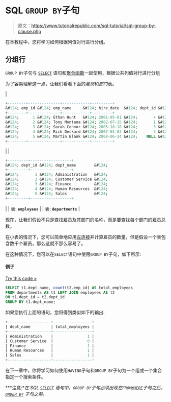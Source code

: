 # SQL `GROUP BY`子句

> 原文：<https://www.tutorialrepublic.com/sql-tutorial/sql-group-by-clause.php>

在本教程中，您将学习如何根据列值对行进行分组。

## 分组行

`GROUP BY`子句与 [`SELECT`](sql-select-statement.php) 语句和[聚合函数](../sql-reference/sql-functions.php)一起使用，根据公共列值对行进行分组

为了容易理解这一点，让我们看看下面的*雇员*和*部门*表。

| 

```sql
+--------+--------------+------------+---------+
&#124; emp_id &#124; emp_name     &#124; hire_date  &#124; dept_id &#124;
+--------+--------------+------------+---------+
&#124;      1 &#124; Ethan Hunt   &#124; 2001-05-01 &#124;       4 &#124;
&#124;      2 &#124; Tony Montana &#124; 2002-07-15 &#124;       1 &#124;
&#124;      3 &#124; Sarah Connor &#124; 2005-10-18 &#124;       5 &#124;
&#124;      4 &#124; Rick Deckard &#124; 2007-01-03 &#124;       3 &#124;
&#124;      5 &#124; Martin Blank &#124; 2008-06-24 &#124;    NULL &#124;
+--------+--------------+------------+---------+

```

 |  | 

```sql
+---------+------------------+
&#124; dept_id &#124; dept_name        &#124;
+---------+------------------+
&#124;       1 &#124; Administration   &#124;
&#124;       2 &#124; Customer Service &#124;
&#124;       3 &#124; Finance          &#124;
&#124;       4 &#124; Human Resources  &#124;
&#124;       5 &#124; Sales            &#124;
+---------+------------------+

```

 |
| 表: **`employees`** |  | 表: **`departments`** |

现在，让我们假设不只是查找雇员及其部门的名称，而是要查找每个部门的雇员总数。

在小表的情况下，您可以简单地应用[左连接](sql-left-join-operation.php)并计算雇员的数量，但是假设一个表包含数千个雇员，那么这就不那么容易了。

在这种情况下，您可以在`SELECT`语句中使用`GROUP BY`子句，如下所示:

#### 例子

[Try this code »](../codelab.php?topic=sql&file=group-by-clause "Try this code using online Editor")

```sql
SELECT t1.dept_name, count(t2.emp_id) AS total_employees
FROM departments AS t1 LEFT JOIN employees AS t2
ON t1.dept_id = t2.dept_id
GROUP BY t1.dept_name;
```

如果您执行上面的语句，您将得到类似如下的输出:

```sql
+-------------------+-----------------+
| dept_name         | total_employees |
+-------------------+-----------------+
| Administration    |               1 |
| Customer Service  |               0 |
| Finance           |               1 |
| Human Resources   |               1 |
| Sales             |               1 |
+-------------------+-----------------+

```

在下一章中，你将学习如何使用`HAVING`子句和`GROUP BY`子句为一个组或一个集合指定一个搜索条件。

 ***注意:**在 SQL [`SELECT`](sql-select-statement.php) 语句中，`GROUP BY`子句必须出现在`FROM`[`WHERE`](sql-where-clause.php)子句之后， [`ORDER BY`](sql-order-by-clause.php) 子句之前。*